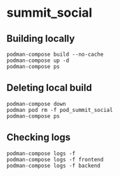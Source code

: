 # summit_social

## Building locally
```
podman-compose build --no-cache
podman-compose up -d
podman-compose ps
```

## Deleting local build
```
podman-compose down
podman pod rm -f pod_summit_social
podman-compose ps
```


## Checking logs
```
podman-compose logs -f
podman-compose logs -f frontend
podman-compose logs -f backend
```